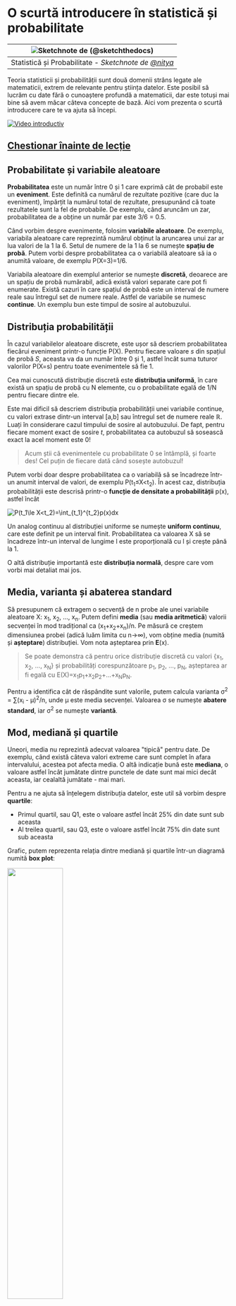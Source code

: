 <!--
CO_OP_TRANSLATOR_METADATA:
{
  "original_hash": "b706a07cfa87ba091cbb91e0aa775600",
  "translation_date": "2025-08-26T15:38:49+00:00",
  "source_file": "1-Introduction/04-stats-and-probability/README.md",
  "language_code": "ro"
}
-->
# O scurtă introducere în statistică și probabilitate

|![ Sketchnote de [(@sketchthedocs)](https://sketchthedocs.dev) ](../../sketchnotes/04-Statistics-Probability.png)|
|:---:|
| Statistică și Probabilitate - _Sketchnote de [@nitya](https://twitter.com/nitya)_ |

Teoria statisticii și probabilității sunt două domenii strâns legate ale matematicii, extrem de relevante pentru știința datelor. Este posibil să lucrăm cu date fără o cunoaștere profundă a matematicii, dar este totuși mai bine să avem măcar câteva concepte de bază. Aici vom prezenta o scurtă introducere care te va ajuta să începi.

[![Video introductiv](../../../../translated_images/video-prob-and-stats.e4282e5efa2f2543400843ed98b1057065c9600cebfc8a728e8931b5702b2ae4.ro.png)](https://youtu.be/Z5Zy85g4Yjw)

## [Chestionar înainte de lecție](https://purple-hill-04aebfb03.1.azurestaticapps.net/quiz/6)

## Probabilitate și variabile aleatoare

**Probabilitatea** este un număr între 0 și 1 care exprimă cât de probabil este un **eveniment**. Este definită ca numărul de rezultate pozitive (care duc la eveniment), împărțit la numărul total de rezultate, presupunând că toate rezultatele sunt la fel de probabile. De exemplu, când aruncăm un zar, probabilitatea de a obține un număr par este 3/6 = 0.5.

Când vorbim despre evenimente, folosim **variabile aleatoare**. De exemplu, variabila aleatoare care reprezintă numărul obținut la aruncarea unui zar ar lua valori de la 1 la 6. Setul de numere de la 1 la 6 se numește **spațiu de probă**. Putem vorbi despre probabilitatea ca o variabilă aleatoare să ia o anumită valoare, de exemplu P(X=3)=1/6.

Variabila aleatoare din exemplul anterior se numește **discretă**, deoarece are un spațiu de probă numărabil, adică există valori separate care pot fi enumerate. Există cazuri în care spațiul de probă este un interval de numere reale sau întregul set de numere reale. Astfel de variabile se numesc **continue**. Un exemplu bun este timpul de sosire al autobuzului.

## Distribuția probabilității

În cazul variabilelor aleatoare discrete, este ușor să descriem probabilitatea fiecărui eveniment printr-o funcție P(X). Pentru fiecare valoare *s* din spațiul de probă *S*, aceasta va da un număr între 0 și 1, astfel încât suma tuturor valorilor P(X=s) pentru toate evenimentele să fie 1.

Cea mai cunoscută distribuție discretă este **distribuția uniformă**, în care există un spațiu de probă cu N elemente, cu o probabilitate egală de 1/N pentru fiecare dintre ele.

Este mai dificil să descriem distribuția probabilității unei variabile continue, cu valori extrase dintr-un interval [a,b] sau întregul set de numere reale ℝ. Luați în considerare cazul timpului de sosire al autobuzului. De fapt, pentru fiecare moment exact de sosire *t*, probabilitatea ca autobuzul să sosească exact la acel moment este 0!

> Acum știi că evenimentele cu probabilitate 0 se întâmplă, și foarte des! Cel puțin de fiecare dată când sosește autobuzul!

Putem vorbi doar despre probabilitatea ca o variabilă să se încadreze într-un anumit interval de valori, de exemplu P(t<sub>1</sub>≤X<t<sub>2</sub>). În acest caz, distribuția probabilității este descrisă printr-o **funcție de densitate a probabilității** p(x), astfel încât

![P(t_1\le X<t_2)=\int_{t_1}^{t_2}p(x)dx](../../../../translated_images/probability-density.a8aad29f17a14afb519b407c7b6edeb9f3f9aa5f69c9e6d9445f604e5f8a2bf7.ro.png)

Un analog continuu al distribuției uniforme se numește **uniform continuu**, care este definit pe un interval finit. Probabilitatea ca valoarea X să se încadreze într-un interval de lungime l este proporțională cu l și crește până la 1.

O altă distribuție importantă este **distribuția normală**, despre care vom vorbi mai detaliat mai jos.

## Media, varianta și abaterea standard

Să presupunem că extragem o secvență de n probe ale unei variabile aleatoare X: x<sub>1</sub>, x<sub>2</sub>, ..., x<sub>n</sub>. Putem defini **media** (sau **media aritmetică**) valorii secvenței în mod tradițional ca (x<sub>1</sub>+x<sub>2</sub>+x<sub>n</sub>)/n. Pe măsură ce creștem dimensiunea probei (adică luăm limita cu n→∞), vom obține media (numită și **așteptare**) distribuției. Vom nota așteptarea prin **E**(x).

> Se poate demonstra că pentru orice distribuție discretă cu valori {x<sub>1</sub>, x<sub>2</sub>, ..., x<sub>N</sub>} și probabilități corespunzătoare p<sub>1</sub>, p<sub>2</sub>, ..., p<sub>N</sub>, așteptarea ar fi egală cu E(X)=x<sub>1</sub>p<sub>1</sub>+x<sub>2</sub>p<sub>2</sub>+...+x<sub>N</sub>p<sub>N</sub>.

Pentru a identifica cât de răspândite sunt valorile, putem calcula varianta σ<sup>2</sup> = ∑(x<sub>i</sub> - μ)<sup>2</sup>/n, unde μ este media secvenței. Valoarea σ se numește **abatere standard**, iar σ<sup>2</sup> se numește **variantă**.

## Mod, mediană și quartile

Uneori, media nu reprezintă adecvat valoarea "tipică" pentru date. De exemplu, când există câteva valori extreme care sunt complet în afara intervalului, acestea pot afecta media. O altă indicație bună este **mediana**, o valoare astfel încât jumătate dintre punctele de date sunt mai mici decât aceasta, iar cealaltă jumătate - mai mari.

Pentru a ne ajuta să înțelegem distribuția datelor, este util să vorbim despre **quartile**:

* Primul quartil, sau Q1, este o valoare astfel încât 25% din date sunt sub aceasta
* Al treilea quartil, sau Q3, este o valoare astfel încât 75% din date sunt sub aceasta

Grafic, putem reprezenta relația dintre mediană și quartile într-un diagramă numită **box plot**:

<img src="images/boxplot_explanation.png" width="50%"/>

Aici calculăm și **intervalul interquartil** IQR=Q3-Q1 și așa-numitele **valori extreme** - valori care se află în afara limitelor [Q1-1.5*IQR,Q3+1.5*IQR].

Pentru o distribuție finită care conține un număr mic de valori posibile, o valoare "tipică" bună este cea care apare cel mai frecvent, numită **mod**. Este adesea aplicată datelor categorice, cum ar fi culorile. Luați în considerare o situație în care avem două grupuri de oameni - unii care preferă puternic roșu și alții care preferă albastru. Dacă codificăm culorile prin numere, valoarea medie pentru culoarea preferată ar fi undeva în spectrul portocaliu-verde, ceea ce nu indică preferința reală a niciunui grup. Totuși, modul ar fi fie una dintre culori, fie ambele culori, dacă numărul de persoane care votează pentru ele este egal (în acest caz, numim proba **multimodală**).

## Date din lumea reală

Când analizăm date din viața reală, acestea nu sunt adesea variabile aleatoare propriu-zise, în sensul că nu efectuăm experimente cu rezultat necunoscut. De exemplu, luați în considerare o echipă de jucători de baseball și datele lor corporale, cum ar fi înălțimea, greutatea și vârsta. Aceste numere nu sunt exact aleatoare, dar putem aplica aceleași concepte matematice. De exemplu, o secvență de greutăți ale oamenilor poate fi considerată o secvență de valori extrase dintr-o variabilă aleatoare. Mai jos este secvența de greutăți ale jucătorilor de baseball din [Major League Baseball](http://mlb.mlb.com/index.jsp), luată din [acest set de date](http://wiki.stat.ucla.edu/socr/index.php/SOCR_Data_MLB_HeightsWeights) (pentru comoditate, sunt afișate doar primele 20 de valori):

```
[180.0, 215.0, 210.0, 210.0, 188.0, 176.0, 209.0, 200.0, 231.0, 180.0, 188.0, 180.0, 185.0, 160.0, 180.0, 185.0, 197.0, 189.0, 185.0, 219.0]
```

> **Note**: Pentru a vedea un exemplu de lucru cu acest set de date, consultați [notebook-ul însoțitor](notebook.ipynb). Există și o serie de provocări pe parcursul acestei lecții, pe care le puteți completa adăugând cod în acel notebook. Dacă nu sunteți sigur cum să operați pe date, nu vă faceți griji - vom reveni la lucrul cu date folosind Python mai târziu. Dacă nu știți cum să rulați cod în Jupyter Notebook, consultați [acest articol](https://soshnikov.com/education/how-to-execute-notebooks-from-github/).

Iată box plot-ul care arată media, mediana și quartilele pentru datele noastre:

![Weight Box Plot](../../../../translated_images/weight-boxplot.1dbab1c03af26f8a008fff4e17680082c8ab147d6df646cbac440bbf8f5b9c42.ro.png)

Deoarece datele noastre conțin informații despre diferite **roluri** ale jucătorilor, putem face și un box plot pe roluri - acest lucru ne va permite să înțelegem cum diferă valorile parametrilor între roluri. De această dată vom considera înălțimea:

![Box plot pe roluri](../../../../translated_images/boxplot_byrole.036b27a1c3f52d42f66fba2324ec5cde0a1bca6a01a619eeb0ce7cd054b2527b.ro.png)

Acest diagramă sugerează că, în medie, înălțimea jucătorilor de primă bază este mai mare decât înălțimea jucătorilor de a doua bază. Mai târziu în această lecție vom învăța cum putem testa această ipoteză mai formal și cum să demonstrăm că datele noastre sunt semnificative din punct de vedere statistic pentru a arăta acest lucru.

> Când lucrăm cu date din lumea reală, presupunem că toate punctele de date sunt probe extrase dintr-o distribuție de probabilitate. Această presupunere ne permite să aplicăm tehnici de învățare automată și să construim modele predictive funcționale.

Pentru a vedea ce distribuție au datele noastre, putem trasa un grafic numit **histogramă**. Axa X ar conține un număr de intervale de greutate diferite (așa-numitele **bin-uri**), iar axa verticală ar arăta numărul de ori când proba variabilei aleatoare a fost în interiorul unui interval dat.

![Histogramă a datelor din lumea reală](../../../../translated_images/weight-histogram.bfd00caf7fc30b145b21e862dba7def41c75635d5280de25d840dd7f0b00545e.ro.png)

Din această histogramă puteți vedea că toate valorile sunt centrate în jurul unei anumite greutăți medii, iar cu cât ne îndepărtăm de acea greutate - cu atât mai puține greutăți de acea valoare sunt întâlnite. Adică, este foarte improbabil ca greutatea unui jucător de baseball să fie foarte diferită de greutatea medie. Varianta greutăților arată măsura în care greutățile sunt susceptibile să difere de medie.

> Dacă luăm greutățile altor persoane, nu din liga de baseball, distribuția este probabil să fie diferită. Totuși, forma distribuției va fi aceeași, dar media și varianta ar fi diferite. Deci, dacă antrenăm modelul nostru pe jucători de baseball, este probabil să dea rezultate greșite când este aplicat studenților unei universități, deoarece distribuția de bază este diferită.

## Distribuția normală

Distribuția greutăților pe care am văzut-o mai sus este foarte tipică, iar multe măsurători din lumea reală urmează același tip de distribuție, dar cu medii și variante diferite. Această distribuție se numește **distribuție normală** și joacă un rol foarte important în statistică.

Utilizarea distribuției normale este o modalitate corectă de a genera greutăți aleatorii ale potențialilor jucători de baseball. Odată ce știm greutatea medie `mean` și abaterea standard `std`, putem genera 1000 de probe de greutate în următorul mod:
```python
samples = np.random.normal(mean,std,1000)
``` 

Dacă trasăm histograma probelor generate, vom vedea o imagine foarte similară cu cea prezentată mai sus. Și dacă mărim numărul de probe și numărul de bin-uri, putem genera o imagine a unei distribuții normale care este mai aproape de ideal:

![Distribuție normală cu medie=0 și abatere standard=1](../../../../translated_images/normal-histogram.dfae0d67c202137d552d0015fb87581eca263925e512404f3c12d8885315432e.ro.png)

*Distribuție normală cu medie=0 și abatere standard=1*

## Intervalele de încredere

Când vorbim despre greutățile jucătorilor de baseball, presupunem că există o **variabilă aleatoare W** care corespunde distribuției ideale de probabilitate a greutăților tuturor jucătorilor de baseball (așa-numita **populație**). Secvența noastră de greutăți corespunde unui subset al tuturor jucătorilor de baseball pe care îl numim **probă**. O întrebare interesantă este: putem cunoaște parametrii distribuției lui W, adică media și varianta populației?

Cel mai simplu răspuns ar fi să calculăm media și varianta probei noastre. Totuși, s-ar putea întâmpla ca proba noastră aleatorie să nu reprezinte cu acuratețe întreaga populație. Astfel, are sens să vorbim despre **intervalul de încredere**.
> **Intervalul de încredere** reprezintă estimarea mediei reale a populației pe baza eșantionului nostru, care este precisă cu o anumită probabilitate (sau **nivel de încredere**).
Presupunem că avem un eșantion X<sub>1</sub>, ..., X<sub>n</sub> din distribuția noastră. De fiecare dată când extragem un eșantion din distribuție, ajungem la o valoare medie diferită μ. Astfel, μ poate fi considerată o variabilă aleatorie. Un **interval de încredere** cu încredere p este o pereche de valori (L<sub>p</sub>,R<sub>p</sub>), astfel încât **P**(L<sub>p</sub>≤μ≤R<sub>p</sub>) = p, adică probabilitatea ca valoarea medie măsurată să se încadreze în interval este egală cu p.

Depășește scopul acestei introduceri scurte să discutăm în detaliu cum se calculează aceste intervale de încredere. Mai multe detalii pot fi găsite [pe Wikipedia](https://en.wikipedia.org/wiki/Confidence_interval). Pe scurt, definim distribuția mediei eșantionului calculat în raport cu media reală a populației, care se numește **distribuția Student**.

> **Fapt interesant**: Distribuția Student este numită după matematicianul William Sealy Gosset, care și-a publicat lucrarea sub pseudonimul "Student". El a lucrat la fabrica de bere Guinness, iar, conform uneia dintre versiuni, angajatorul său nu dorea ca publicul larg să știe că foloseau teste statistice pentru a determina calitatea materiilor prime.

Dacă dorim să estimăm media μ a populației noastre cu încredere p, trebuie să luăm *(1-p)/2-percentila* dintr-o distribuție Student A, care poate fi obținută fie din tabele, fie calculată folosind funcții integrate ale software-ului statistic (de exemplu, Python, R etc.). Apoi, intervalul pentru μ ar fi dat de X±A*D/√n, unde X este media obținută a eșantionului, iar D este deviația standard.

> **Notă**: Omitem, de asemenea, discuția unui concept important al [gradele de libertate](https://en.wikipedia.org/wiki/Degrees_of_freedom_(statistics)), care este important în raport cu distribuția Student. Puteți consulta cărți mai complete despre statistică pentru a înțelege mai profund acest concept.

Un exemplu de calcul al intervalului de încredere pentru greutăți și înălțimi este dat în [notebook-ul însoțitor](notebook.ipynb).

| p | Media greutății |
|-----|-----------|
| 0.85 | 201.73±0.94 |
| 0.90 | 201.73±1.08 |
| 0.95 | 201.73±1.28 |

Observați că, cu cât probabilitatea de încredere este mai mare, cu atât intervalul de încredere este mai larg.

## Testarea Ipotezelor

În setul nostru de date despre jucătorii de baseball, există diferite roluri ale jucătorilor, care pot fi rezumate mai jos (consultați [notebook-ul însoțitor](notebook.ipynb) pentru a vedea cum poate fi calculat acest tabel):

| Rol | Înălțime | Greutate | Număr |
|------|--------|--------|-------|
| Catcher | 72.723684 | 204.328947 | 76 |
| Designated_Hitter | 74.222222 | 220.888889 | 18 |
| First_Baseman | 74.000000 | 213.109091 | 55 |
| Outfielder | 73.010309 | 199.113402 | 194 |
| Relief_Pitcher | 74.374603 | 203.517460 | 315 |
| Second_Baseman | 71.362069 | 184.344828 | 58 |
| Shortstop | 71.903846 | 182.923077 | 52 |
| Starting_Pitcher | 74.719457 | 205.163636 | 221 |
| Third_Baseman | 73.044444 | 200.955556 | 45 |

Putem observa că media înălțimilor pentru jucătorii de primă bază este mai mare decât cea pentru jucătorii de a doua bază. Astfel, am putea fi tentați să concluzionăm că **jucătorii de primă bază sunt mai înalți decât cei de a doua bază**.

> Această afirmație se numește **o ipoteză**, deoarece nu știm dacă acest fapt este cu adevărat adevărat sau nu.

Totuși, nu este întotdeauna evident dacă putem face această concluzie. Din discuția de mai sus știm că fiecare medie are un interval de încredere asociat, iar această diferență poate fi doar o eroare statistică. Avem nevoie de o metodă mai formală pentru a testa ipoteza noastră.

Să calculăm intervalele de încredere separat pentru înălțimile jucătorilor de primă și a doua bază:

| Încredere | Jucători de primă bază | Jucători de a doua bază |
|------------|---------------|----------------|
| 0.85 | 73.62..74.38 | 71.04..71.69 |
| 0.90 | 73.56..74.44 | 70.99..71.73 |
| 0.95 | 73.47..74.53 | 70.92..71.81 |

Putem vedea că, indiferent de nivelul de încredere, intervalele nu se suprapun. Acest lucru dovedește ipoteza noastră că jucătorii de primă bază sunt mai înalți decât cei de a doua bază.

Mai formal, problema pe care o rezolvăm este să vedem dacă **două distribuții de probabilitate sunt identice**, sau cel puțin au aceleași parametri. În funcție de distribuție, trebuie să folosim teste diferite pentru aceasta. Dacă știm că distribuțiile noastre sunt normale, putem aplica **[Student t-test](https://en.wikipedia.org/wiki/Student%27s_t-test)**.

În Student t-test, calculăm așa-numita **valoare t**, care indică diferența dintre medii, luând în considerare variația. S-a demonstrat că valoarea t urmează **distribuția Student**, ceea ce ne permite să obținem valoarea limită pentru un nivel de încredere dat **p** (aceasta poate fi calculată sau consultată în tabele numerice). Comparăm apoi valoarea t cu această limită pentru a aproba sau respinge ipoteza.

În Python, putem folosi pachetul **SciPy**, care include funcția `ttest_ind` (pe lângă multe alte funcții statistice utile!). Aceasta calculează valoarea t pentru noi și face, de asemenea, căutarea inversă a valorii p de încredere, astfel încât să putem doar să ne uităm la nivelul de încredere pentru a trage concluzia.

De exemplu, comparația noastră între înălțimile jucătorilor de primă și a doua bază ne oferă următoarele rezultate:
```python
from scipy.stats import ttest_ind

tval, pval = ttest_ind(df.loc[df['Role']=='First_Baseman',['Height']], df.loc[df['Role']=='Designated_Hitter',['Height']],equal_var=False)
print(f"T-value = {tval[0]:.2f}\nP-value: {pval[0]}")
```
```
T-value = 7.65
P-value: 9.137321189738925e-12
```
În cazul nostru, valoarea p este foarte mică, ceea ce înseamnă că există dovezi puternice care susțin că jucătorii de primă bază sunt mai înalți.

Există și alte tipuri de ipoteze pe care am putea dori să le testăm, de exemplu:
* Să demonstrăm că un eșantion dat urmează o anumită distribuție. În cazul nostru, am presupus că înălțimile sunt distribuite normal, dar acest lucru necesită o verificare statistică formală.
* Să demonstrăm că valoarea medie a unui eșantion corespunde unei valori predefinite.
* Să comparăm mediile mai multor eșantioane (de exemplu, care este diferența în nivelurile de fericire între diferite grupuri de vârstă).

## Legea Numerelor Mari și Teorema Limitei Centrale

Unul dintre motivele pentru care distribuția normală este atât de importantă este așa-numita **teorema limitei centrale**. Presupunem că avem un eșantion mare de N valori independente X<sub>1</sub>, ..., X<sub>N</sub>, eșantionate din orice distribuție cu media μ și variația σ<sup>2</sup>. Atunci, pentru N suficient de mare (cu alte cuvinte, când N→∞), media Σ<sub>i</sub>X<sub>i</sub> ar fi distribuită normal, cu media μ și variația σ<sup>2</sup>/N.

> O altă modalitate de a interpreta teorema limitei centrale este să spunem că, indiferent de distribuție, atunci când calculați media unei sume de valori ale variabilelor aleatorii ajungeți la distribuția normală.

Din teorema limitei centrale rezultă, de asemenea, că, atunci când N→∞, probabilitatea ca media eșantionului să fie egală cu μ devine 1. Acest lucru este cunoscut sub numele de **legea numerelor mari**.

## Covarianță și Corelație

Unul dintre lucrurile pe care le face Data Science este să găsească relații între date. Spunem că două secvențe **corelează** atunci când prezintă un comportament similar în același timp, adică fie cresc/scad simultan, fie o secvență crește când cealaltă scade și invers. Cu alte cuvinte, pare să existe o relație între cele două secvențe.

> Corelația nu indică neapărat o relație cauzală între două secvențe; uneori ambele variabile pot depinde de o cauză externă sau poate fi pur întâmplător că cele două secvențe corelează. Totuși, o corelație matematică puternică este un bun indiciu că cele două variabile sunt cumva conectate.

Matematic, conceptul principal care arată relația dintre două variabile aleatorii este **covarianța**, care se calculează astfel: Cov(X,Y) = **E**\[(X-**E**(X))(Y-**E**(Y))\]. Calculăm deviația ambelor variabile față de valorile lor medii, apoi produsul acestor deviații. Dacă ambele variabile deviază împreună, produsul va fi întotdeauna o valoare pozitivă, care se va adăuga la covarianța pozitivă. Dacă ambele variabile deviază în afara sincronizării (adică una scade sub medie când cealaltă crește peste medie), vom obține întotdeauna numere negative, care se vor adăuga la covarianța negativă. Dacă deviațiile nu sunt dependente, ele se vor adăuga aproximativ la zero.

Valoarea absolută a covarianței nu ne spune prea multe despre cât de mare este corelația, deoarece depinde de magnitudinea valorilor reale. Pentru a o normaliza, putem împărți covarianța la deviația standard a ambelor variabile, pentru a obține **corelația**. Partea bună este că corelația este întotdeauna în intervalul [-1,1], unde 1 indică o corelație pozitivă puternică între valori, -1 - o corelație negativă puternică, iar 0 - nicio corelație (variabilele sunt independente).

**Exemplu**: Putem calcula corelația între greutățile și înălțimile jucătorilor de baseball din setul de date menționat mai sus:
```python
print(np.corrcoef(weights,heights))
```
Ca rezultat, obținem **matricea de corelație** astfel:
```
array([[1.        , 0.52959196],
       [0.52959196, 1.        ]])
```

> Matricea de corelație C poate fi calculată pentru orice număr de secvențe de intrare S<sub>1</sub>, ..., S<sub>n</sub>. Valoarea C<sub>ij</sub> este corelația dintre S<sub>i</sub> și S<sub>j</sub>, iar elementele diagonale sunt întotdeauna 1 (care este și auto-corelația lui S<sub>i</sub>).

În cazul nostru, valoarea 0.53 indică faptul că există o anumită corelație între greutatea și înălțimea unei persoane. De asemenea, putem face un grafic de dispersie al unei valori în raport cu cealaltă pentru a vedea relația vizual:

![Relația între greutate și înălțime](../../../../translated_images/weight-height-relationship.3f06bde4ca2aba9974182c4ef037ed602acd0fbbbbe2ca91cefd838a9e66bcf9.ro.png)

> Mai multe exemple de corelație și covarianță pot fi găsite în [notebook-ul însoțitor](notebook.ipynb).

## Concluzie

În această secțiune, am învățat:

* proprietăți statistice de bază ale datelor, cum ar fi media, variația, moda și quartilele
* diferite distribuții ale variabilelor aleatorii, inclusiv distribuția normală
* cum să găsim corelația între diferite proprietăți
* cum să folosim aparatul matematic și statistic pentru a demonstra unele ipoteze
* cum să calculăm intervalele de încredere pentru o variabilă aleatorie dat un eșantion de date

Deși aceasta nu este o listă exhaustivă de subiecte care există în cadrul probabilității și statisticii, ar trebui să fie suficient pentru a vă oferi un început bun în acest curs.

## 🚀 Provocare

Folosiți codul exemplu din notebook pentru a testa alte ipoteze:
1. Jucătorii de primă bază sunt mai în vârstă decât cei de a doua bază
2. Jucătorii de primă bază sunt mai înalți decât cei de a treia bază
3. Shortstop-urile sunt mai înalte decât jucătorii de a doua bază

## [Quiz post-lectură](https://purple-hill-04aebfb03.1.azurestaticapps.net/quiz/7)

## Recapitulare și Studiu Individual

Probabilitatea și statistica sunt subiecte atât de vaste încât merită propriul curs. Dacă sunteți interesat să aprofundați teoria, poate doriți să continuați să citiți unele dintre următoarele cărți:

1. [Carlos Fernandez-Granda](https://cims.nyu.edu/~cfgranda/) de la Universitatea din New York are note excelente de curs [Probability and Statistics for Data Science](https://cims.nyu.edu/~cfgranda/pages/stuff/probability_stats_for_DS.pdf) (disponibile online)
1. [Peter și Andrew Bruce. Practical Statistics for Data Scientists.](https://www.oreilly.com/library/view/practical-statistics-for/9781491952955/) [[cod exemplu în R](https://github.com/andrewgbruce/statistics-for-data-scientists)].
1. [James D. Miller. Statistics for Data Science](https://www.packtpub.com/product/statistics-for-data-science/9781788290678) [[cod exemplu în R](https://github.com/PacktPublishing/Statistics-for-Data-Science)]

## Temă

[Studiu mic despre diabet](assignment.md)

## Credite

Această lecție a fost scrisă cu ♥️ de [Dmitry Soshnikov](http://soshnikov.com)

---

**Declinare de responsabilitate**:  
Acest document a fost tradus folosind serviciul de traducere AI [Co-op Translator](https://github.com/Azure/co-op-translator). Deși ne străduim să asigurăm acuratețea, vă rugăm să fiți conștienți că traducerile automate pot conține erori sau inexactități. Documentul original în limba sa natală ar trebui considerat sursa autoritară. Pentru informații critice, se recomandă traducerea profesională realizată de un specialist uman. Nu ne asumăm responsabilitatea pentru eventualele neînțelegeri sau interpretări greșite care pot apărea din utilizarea acestei traduceri.